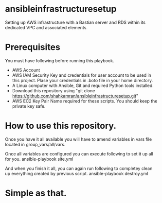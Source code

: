 # ansibleinfrastructuresetup
Setting up AWS infrastructure with a Bastian server and RDS within its dedicated VPC and associated elements.

# Prerequisites
You must have following before running this playbook.
 * AWS Account
 * AWS IAM Security Key and credentials for user account to be used in this project. Plase your credentials in .boto file in your home directory.
 * A Linux computer with Ansible, Git and required Python tools installed.
 * Download this repository using "git clone https://github.com/shahkamran/ansibleinfrastructuresetup.git"
 * AWS EC2 Key Pair Name required for these scripts. You should keep the private key safe.
 
# How to use this repository.
Once you have it all available you will have to amend variables in vars file located in group_vars/all/vars.

Once all variables are configured you can execute following to set it up all for you.
ansible-playbook site.yml

And when you finish it all, you can again run following to completey clean up everything created by previous script.
ansible-playbook destroy.yml

# Simple as that.
